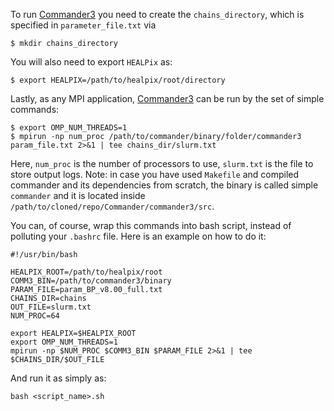 To run [Commander3](https://github.com/Cosmoglobe/Commander) you need to create the `chains_directory`, which is specified in `parameter_file.txt` via
```
$ mkdir chains_directory
```
You will also need to export `HEALPix` as:
```
$ export HEALPIX=/path/to/healpix/root/directory
```
Lastly, as any MPI application, [Commander3](https://github.com/Cosmoglobe/Commander) can be run by the set of simple commands:
```
$ export OMP_NUM_THREADS=1
$ mpirun -np num_proc /path/to/commander/binary/folder/commander3 param_file.txt 2>&1 | tee chains_dir/slurm.txt
```
Here, `num_proc` is the number of processors to use, `slurm.txt` is the file to store output logs. Note: in case you have used `Makefile` and compiled commander and its dependencies from scratch, the binary is called simple `commander` and it is located inside `/path/to/cloned/repo/Commander/commander3/src`.

You can, of course, wrap this commands into bash script, instead of polluting your `.bashrc` file. Here is an example on how to do it:
```
#!/usr/bin/bash

HEALPIX_ROOT=/path/to/healpix/root
COMM3_BIN=/path/to/commander3/binary
PARAM_FILE=param_BP_v8.00_full.txt
CHAINS_DIR=chains
OUT_FILE=slurm.txt
NUM_PROC=64

export HEALPIX=$HEALPIX_ROOT
export OMP_NUM_THREADS=1
mpirun -np $NUM_PROC $COMM3_BIN $PARAM_FILE 2>&1 | tee $CHAINS_DIR/$OUT_FILE
```
And run it as simply as:
```
bash <script_name>.sh
```

